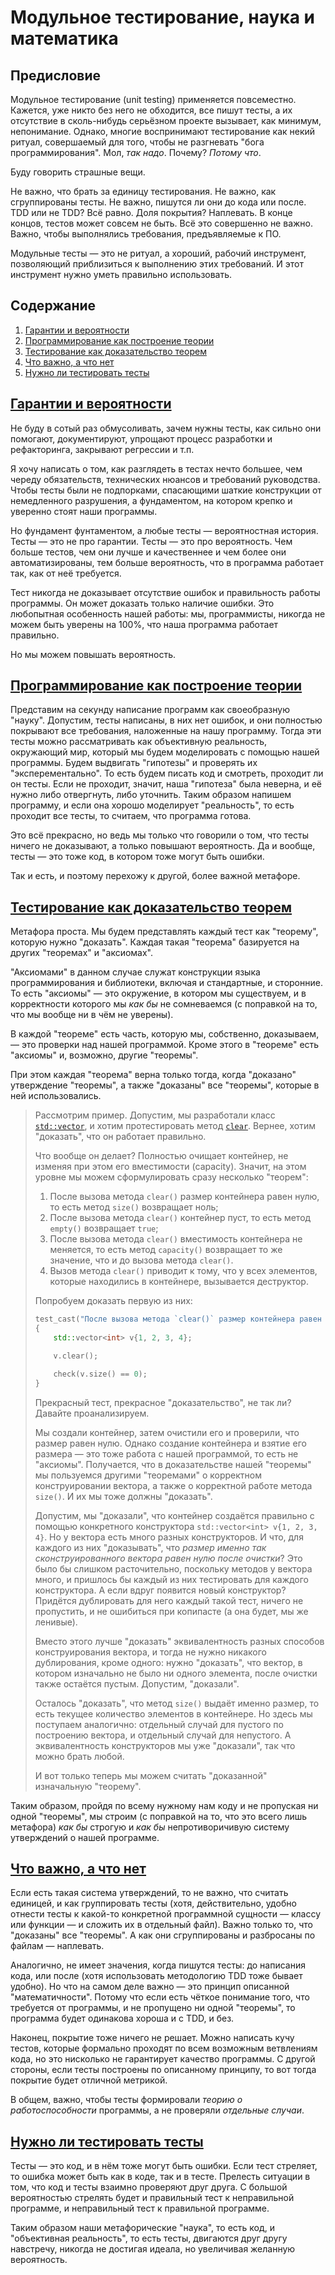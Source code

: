 Модульное тестирование, наука и математика
==========================================

Предисловие
-----------

Модульное тестирование (unit testing) применяется повсеместно. Кажется, уже никто без него не обходится, все пишут тесты, а их отсутствие в сколь-нибудь серьёзном проекте вызывает, как минимум, непонимание. Однако, многие воспринимают тестирование как некий ритуал, совершаемый для того, чтобы не разгневать "бога программирования". Мол, _так надо_. Почему? _Потому что_.

Буду говорить страшные вещи.

Не важно, что брать за единицу тестирования. Не важно, как сгруппированы тесты. Не важно, пишутся ли они до кода или после. TDD или не TDD? Всё равно. Доля покрытия? Наплевать. В конце концов, тестов может совсем не быть. Всё это совершенно не важно. Важно, чтобы выполнялись требования, предъявляемые к ПО.

Модульные тесты — это не ритуал, а хороший, рабочий инструмент, позволяющий приблизиться к выполнению этих требований. И этот инструмент нужно уметь правильно использовать.

Содержание
----------

1.  [Гарантии и вероятности](#гарантии-и-вероятности)
2.  [Программирование как построение теории](#программирование-как-построение-теории)
3.  [Тестирование как доказательство теорем](#тестирование-как-доказательство-теорем)
4.  [Что важно, а что нет](#что-важно-а-что-нет)
5.  [Нужно ли тестировать тесты](#нужно-ли-тестировать-тесты)

[Гарантии и вероятности](#содержание)
-------------------------------------

Не буду в сотый раз обмусоливать, зачем нужны тесты, как сильно они помогают, документируют, упрощают процесс разработки и рефакторинга, закрывают регрессии и т.п.

Я хочу написать о том, как разглядеть в тестах нечто большее, чем череду обязательств, технических нюансов и требований руководства. Чтобы тесты были не подпорками, спасающими шаткие конструкции от немедленного разрушения, а фундаментом, на котором крепко и уверенно стоят наши программы.

Но фундамент фунтаментом, а любые тесты — вероятностная история. Тесты — это не про гарантии. Тесты — это про вероятность. Чем больше тестов, чем они лучше и качественнее и чем более они автоматизированы, тем больше вероятность, что в программа работает так, как от неё требуется.

Тест никогда не доказывает отсутствие ошибок и правильность работы программы. Он может доказать только наличие ошибки. Это любопытная особенность нашей работы: мы, программисты, никогда не можем быть уверены на 100%, что наша программа работает правильно.

Но мы можем повышать вероятность.

[Программирование как построение теории](#содержание)
-----------------------------------------------------

Представим на секунду написание программ как своеобразную "науку". Допустим, тесты написаны, в них нет ошибок, и они полностью покрывают все требования, наложенные на нашу программу. Тогда эти тесты можно рассматривать как объективную реальность, окружающий мир, который мы будем моделировать с помощью нашей программы. Будем выдвигать "гипотезы" и проверять их "эксперементально". То есть будем писать код и смотреть, проходит ли он тесты. Если не проходит, значит, наша "гипотеза" была неверна, и её нужно либо отвергнуть, либо уточнить. Таким образом напишем программу, и если она хорошо моделирует "реальность", то есть проходит все тесты, то считаем, что программа готова.

Это всё прекрасно, но ведь мы только что говорили о том, что тесты ничего не доказывают, а только повышают вероятность. Да и вообще, тесты — это тоже код, в котором тоже могут быть ошибки.

Так и есть, и поэтому перехожу к другой, более важной метафоре.

[Тестирование как доказательство теорем](#содержание)
-----------------------------------------------------

Метафора проста. Мы будем представлять каждый тест как "теорему", которую нужно "доказать". Каждая такая "теорема" базируется на других "теоремах" и "аксиомах".

"Аксиомами" в данном случае служат конструкции языка программирования и библиотеки, включая и стандартные, и сторонние. То есть "аксиомы" — это окружение, в котором мы существуем, и в корректности которого мы _как бы_ не сомневаемся (с поправкой на то, что мы вообще ни в чём не уверены).

В каждой "теореме" есть часть, которую мы, собственно, доказываем, — это проверки над нашей программой. Кроме этого в "теореме" есть "аксиомы" и, возможно, другие "теоремы".

При этом каждая "теорема" верна только тогда, когда "доказано" утверждение "теоремы", а также "доказаны" все "теоремы", которые в ней использовались.

> Рассмотрим пример. Допустим, мы разработали класс [`std::vector`](https://en.cppreference.com/w/cpp/container/vector), и хотим протестировать метод [`clear`](https://en.cppreference.com/w/cpp/container/vector/clear). Вернее, хотим "доказать", что он работает правильно.
>
> Что вообще он делает? Полностью очищает контейнер, не изменяя при этом его вместимости (capacity). Значит, на этом уровне мы можем сформулировать сразу несколько "теорем":
>
> 1.  После вызова метода `clear()` размер контейнера равен нулю, то есть метод `size()` возвращает ноль;
> 2.  После вызова метода `clear()` контейнер пуст, то есть метод `empty()` возвращает `true`;
> 3.  После вызова метода `clear()` вместимость контейнера не меняется, то есть метод `capacity()` возвращает то же значение, что и до вызова метода `clear()`.
> 4.  Вызов метода `clear()` приводит к тому, что у всех элементов, которые находились в контейнере, вызывается деструктор.
>
> Попробуем доказать первую из них:
>
> ```c++
> test_cast("После вызова метода `clear()` размер контейнера равен нулю")
> {
>     std::vector<int> v{1, 2, 3, 4};
>
>     v.clear();
>
>     check(v.size() == 0);
> }
> ```
>
> Прекрасный тест, прекрасное "доказательство", не так ли? Давайте проанализируем.
>
> Мы создали контейнер, затем очистили его и проверили, что размер равен нулю. Однако создание контейнера и взятие его размера — это тоже работа с нашей программой, то есть не "аксиомы". Получается, что в доказательстве нашей "теоремы" мы пользуемся другими "теоремами" о корректном конструировании вектора, а также о корректной работе метода `size()`. И их мы тоже должны "доказать".
>
> Допустим, мы "доказали", что контейнер создаётся правильно с помощью конкретного конструктора `std::vector<int> v{1, 2, 3, 4}`. Но у вектора есть много разных конструкторов. И что, для каждого из них "доказывать", что _размер именно так сконструированного вектора равен нулю после очистки_? Это было бы слишком расточительно, поскольку методов у вектора много, и пришлось бы каждый из них тестировать для каждого конструктора. А если вдруг появится новый конструктор? Придётся дублировать для него каждый такой тест, ничего не пропустить, и не ошибиться при копипасте (а она будет, мы же ленивые).
>
> Вместо этого лучше "доказать" эквивалентность разных способов конструирования вектора, и тогда не нужно никакого дублирования, кроме одного: нужно "доказать", что вектор, в котором изначально не было ни одного элемента, после очистки также остаётся пустым. Допустим, "доказали".
>
> Осталось "доказать", что метод `size()` выдаёт именно размер, то есть текущее количество элементов в контейнере. Но здесь мы поступаем аналогично: отдельный случай для пустого по построению вектора, и отдельный случай для непустого. А эквивалентность конструкторов мы уже "доказали", так что можно брать любой.
>
> И вот только теперь мы можем считать "доказанной" изначальную "теорему".

Таким образом, пройдя по всему нужному нам коду и не пропуская ни одной "теоремы", мы строим (с поправкой на то, что это всего лишь метафора) _как бы_ строгую и _как бы_ непротиворичивую систему утверждений о нашей программе.

[Что важно, а что нет](#содержание)
-----------------------------------

Если есть такая система утверждений, то не важно, что считать единицей, и как группировать тесты (хотя, действительно, удобно отнести тесты к какой-то конкретной программной сущности — классу или функции — и сложить их в отдельный файл). Важно только то, что "доказаны" все "теоремы". А как они сгруппированы и разбросаны по файлам — наплевать.

Аналогично, не имеет значения, когда пишутся тесты: до написания кода, или после (хотя использовать методологию TDD тоже бывает удобно). Но что на самом деле важно — это принцип описанной "математичности". Потому что если есть чёткое понимание того, что требуется от программы, и не пропущено ни одной "теоремы", то программа будет одинакова хороша и с TDD, и без.

Наконец, покрытие тоже ничего не решает. Можно написать кучу тестов, которые формально проходят по всем возможным ветвлениям кода, но это нисколько не гарантирует качество программы. С другой стороны, если тесты построены по описанному принципу, то вот тогда покрытие будет отличной метрикой.

В общем, важно, чтобы тесты формировали _теорию о работоспособности_ программы, а не проверяли _отдельные случаи_.

[Нужно ли тестировать тесты](#содержание)
-----------------------------------------

Тесты — это код, и в нём тоже могут быть ошибки. Если тест стреляет, то ошибка может быть как в коде, так и в тесте. Прелесть ситуации в том, что код и тесты взаимно проверяют друг друга. С большой вероятностью стрелять будет и правильный тест к неправильной программе, и неправильный тест к правильной программе.

Таким образом наши метафорические "наука", то есть код, и "объективная реальность", то есть тесты, двигаются друг другу навстречу, никогда не достигая идеала, но увеличивая желанную вероятность.
